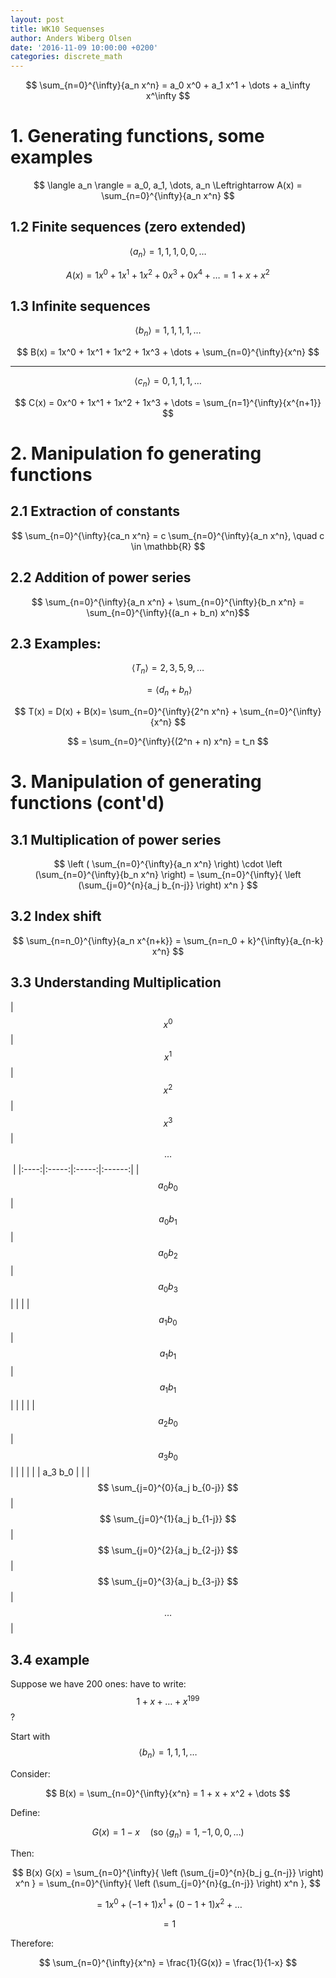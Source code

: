 ```yaml
---
layout: post
title: WK10 Sequenses
author: Anders Wiberg Olsen
date: '2016-11-09 10:00:00 +0200'
categories: discrete_math
---
```


$$ \sum_{n=0}^{\infty}{a_n x^n} = a_0 x^0 + a_1 x^1 + \dots + a_\infty x^\infty $$

# 1. Generating functions, some examples

$$ \langle a_n \rangle = a_0, a_1, \dots, a_n \Leftrightarrow A(x) = \sum_{n=0}^{\infty}{a_n x^n} $$

## 1.2 Finite sequences (zero extended)

$$ \langle a_n \rangle = 1, 1, 1, 0, 0, \dots $$

$$ A(x) = 1x^0 + 1x^1 + 1x^2 + 0x^3 + 0x^4 + \dots = 1 + x + x^2 $$

## 1.3 Infinite sequences

$$ \langle b_n \rangle = 1, 1, 1, 1, \dots $$

$$ B(x) = 1x^0 + 1x^1 + 1x^2 + 1x^3 + \dots + \sum_{n=0}^{\infty}{x^n} $$

---

$$ \langle c_n \rangle = 0, 1, 1, 1, \dots $$

$$ C(x) = 0x^0 + 1x^1 + 1x^2 + 1x^3 + \dots = \sum_{n=1}^{\infty}{x^{n+1}} $$

# 2. Manipulation fo generating functions

## 2.1 Extraction of constants

$$ \sum_{n=0}^{\infty}{ca_n x^n} = c \sum_{n=0}^{\infty}{a_n x^n}, \quad c \in \mathbb{R} $$

## 2.2 Addition of power series

$$ \sum_{n=0}^{\infty}{a_n x^n} + \sum_{n=0}^{\infty}{b_n x^n} = \sum_{n=0}^{\infty}{(a_n + b_n) x^n}$$

## 2.3 Examples:

$$ \langle T_n \rangle = 2, 3, 5, 9, \dots $$

$$ = \langle d_n + b_n \rangle $$

$$ T(x) = D(x) + B(x)= \sum_{n=0}^{\infty}{2^n x^n} + \sum_{n=0}^{\infty}{x^n} $$

$$ = \sum_{n=0}^{\infty}{(2^n + n) x^n} = t_n $$

# 3. Manipulation of generating functions (cont'd)

## 3.1 Multiplication of power series

$$ \left ( \sum_{n=0}^{\infty}{a_n x^n} \right) \cdot \left (\sum_{n=0}^{\infty}{b_n x^n} \right) = \sum_{n=0}^{\infty}{ \left (\sum_{j=0}^{n}{a_j b_{n-j}} \right) x^n } $$

## 3.2 Index shift

$$ \sum_{n=n_0}^{\infty}{a_n x^{n+k}} = \sum_{n=n_0 + k}^{\infty}{a_{n-k} x^n} $$

## 3.3 Understanding Multiplication

| $$ x^0 $$ | $$ x^1 $$ | $$ x^2 $$ | $$ x^3 $$ | $$ \dots $$ |
|:----:|:-----:|:-----:|:------:|
| $$ a_0 b_0 $$ | $$ a_0 b_1 $$ | $$ a_0 b_2 $$ | $$ a_0 b_3 $$ |  |
|   | $$ a_1 b_0 $$ | $$ a_1 b_1 $$ | $$ a_1 b_1 $$ |   |
|   |   | $$ a_2 b_0 $$ | $$ a_3 b_0 $$ |   |
|   |   |   | a_3 b_0 |   |
| $$ \sum_{j=0}^{0}{a_j b_{0-j}} $$ | $$ \sum_{j=0}^{1}{a_j b_{1-j}} $$ | $$ \sum_{j=0}^{2}{a_j b_{2-j}} $$ | $$ \sum_{j=0}^{3}{a_j b_{3-j}} $$ | $$ \dots $$ |

## 3.4 example

Suppose we have 200 ones: have to write: $$ 1 + x + \dots + x^199 $$?

Start with $$ \langle b_n \rangle = 1, 1, 1, \dots $$

Consider:

$$ B(x) = \sum_{n=0}^{\infty}{x^n} = 1 + x + x^2 + \dots $$

Define:

$$ G(x) = 1 - x \quad (\text{so } \langle g_n \rangle = 1, -1, 0, 0, \dots) $$

Then:

$$ B(x) G(x) = \sum_{n=0}^{\infty}{ \left (\sum_{j=0}^{n}{b_j g_{n-j}} \right) x^n } = \sum_{n=0}^{\infty}{ \left (\sum_{j=0}^{n}{g_{n-j}} \right) x^n }, $$

$$ = 1x^0 + (-1 + 1)x^1 + (0 - 1 + 1)x^2 + \dots $$

$$ = 1 $$

Therefore:

$$ \sum_{n=0}^{\infty}{x^n} = \frac{1}{G(x)} = \frac{1}{1-x}  $$
